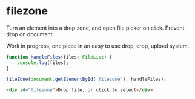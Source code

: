 # filezone

Turn an element into a drop zone, and open file picker on click.
Prevent drop on document.

Work in progress, one piece in an easy to use drop, crop, upload system.

```javascript
function handleFiles(files: FileList) {
    console.log(files);
}

fileZone(document.getElementById('filezone'), handleFiles);
```

```html
<div id="filezone">Drop file, or click to select</div>
```